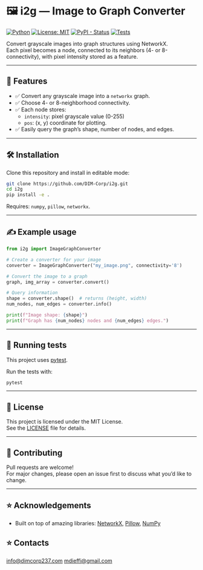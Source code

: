 
# 🖼️ i2g — Image to Graph Converter

[![Python](https://img.shields.io/badge/python-3.7%2B-blue.svg)](https://www.python.org/)
[![License: MIT](https://img.shields.io/badge/License-MIT-green.svg)](LICENSE)
[![PyPI - Status](https://img.shields.io/badge/status-active-brightgreen.svg)]()
[![Tests](https://img.shields.io/badge/tests-passing-brightgreen.svg)]()

Convert grayscale images into graph structures using NetworkX.  
Each pixel becomes a node, connected to its neighbors (4- or 8-connectivity), with pixel intensity stored as a feature.

---

## 🚀 Features

- ✅ Convert any grayscale image into a `networkx` graph.
- ✅ Choose 4- or 8-neighborhood connectivity.
- ✅ Each node stores:
  - `intensity`: pixel grayscale value (0-255)
  - `pos`: (x, y) coordinate for plotting.
- ✅ Easily query the graph’s shape, number of nodes, and edges.

---

## 🛠️ Installation

Clone this repository and install in editable mode:

```bash
git clone https://github.com/DIM-Corp/i2g.git
cd i2g
pip install -e .
```

Requires: `numpy`, `pillow`, `networkx`.

---

## ✍️ Example usage

```python
from i2g import ImageGraphConverter

# Create a converter for your image
converter = ImageGraphConverter("my_image.png", connectivity='8')

# Convert the image to a graph
graph, img_array = converter.convert()

# Query information
shape = converter.shape()  # returns (height, width)
num_nodes, num_edges = converter.info()

print(f"Image shape: {shape}")
print(f"Graph has {num_nodes} nodes and {num_edges} edges.")
```

---

## 🚀 Running tests

This project uses [pytest](https://pytest.org).

Run the tests with:

```bash
pytest
```

---

## 📄 License

This project is licensed under the MIT License.  
See the [LICENSE](LICENSE) file for details.

---

## 💪 Contributing

Pull requests are welcome!  
For major changes, please open an issue first to discuss what you’d like to change.

---

## ⭐ Acknowledgements

- Built on top of amazing libraries: [NetworkX](https://networkx.org/), [Pillow](https://python-pillow.org/), [NumPy](https://numpy.org/)


## ⭐ Contacts 
info@dimcorp237.com
mdieffi@gmail.com